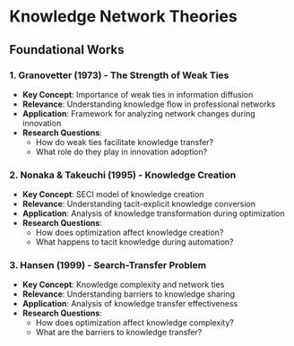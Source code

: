 # Knowledge Network Theories

## Foundational Works

### 1. Granovetter (1973) - The Strength of Weak Ties
- **Key Concept**: Importance of weak ties in information diffusion
- **Relevance**: Understanding knowledge flow in professional networks
- **Application**: Framework for analyzing network changes during innovation
- **Research Questions**:
  * How do weak ties facilitate knowledge transfer?
  * What role do they play in innovation adoption?

### 2. Nonaka & Takeuchi (1995) - Knowledge Creation
- **Key Concept**: SECI model of knowledge creation
- **Relevance**: Understanding tacit-explicit knowledge conversion
- **Application**: Analysis of knowledge transformation during optimization
- **Research Questions**:
  * How does optimization affect knowledge creation?
  * What happens to tacit knowledge during automation?

### 3. Hansen (1999) - Search-Transfer Problem
- **Key Concept**: Knowledge complexity and network ties
- **Relevance**: Understanding barriers to knowledge sharing
- **Application**: Analysis of knowledge transfer effectiveness
- **Research Questions**:
  * How does optimization affect knowledge complexity?
  * What are the barriers to knowledge transfer? 